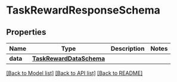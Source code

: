 # TaskRewardResponseSchema

## Properties
Name | Type | Description | Notes
------------ | ------------- | ------------- | -------------
**data** | [**TaskRewardDataSchema**](TaskRewardDataSchema.md) |  | 

[[Back to Model list]](../README.md#documentation-for-models) [[Back to API list]](../README.md#documentation-for-api-endpoints) [[Back to README]](../README.md)

